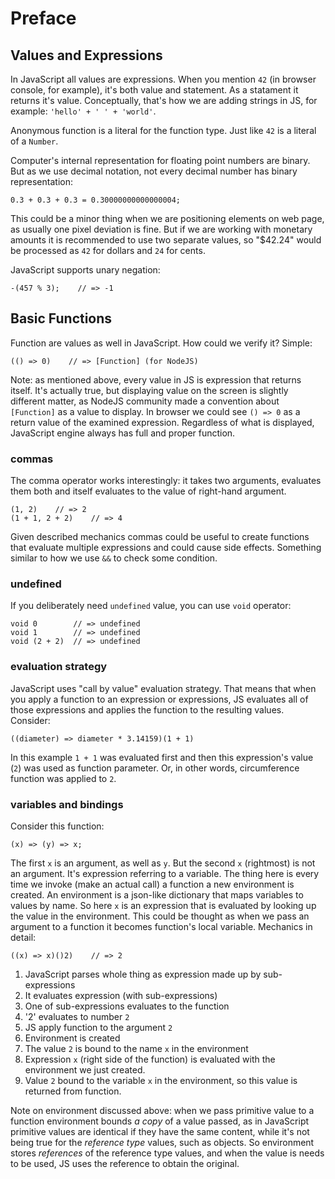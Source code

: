 # Preface

## Values and Expressions

In JavaScript all values are expressions. When you mention `42` (in browser console, for example), it's both value and statement. As a statament it returns it's value. Conceptually, that's how we are adding strings in JS, for example: `'hello' + ' ' + 'world'`.

Anonymous function is a literal for the function type. Just like `42` is a literal of a `Number`.

Computer's internal representation for floating point numbers are binary. But as we use decimal notation, not every decimal number has binary representation:

```JS
0.3 + 0.3 + 0.3 = 0.30000000000000004;
```

This could be a minor thing when we are positioning elements on web page, as usually one pixel deviation is fine. But if we are working with monetary amounts it is recommended to use two separate values, so "\$42.24" would be processed as `42` for dollars and `24` for cents.

JavaScript supports unary negation:

```JS
-(457 % 3);    // => -1
```

## Basic Functions

Function are values as well in JavaScript. How could we verify it? Simple:

```JS
(() => 0)    // => [Function] (for NodeJS)
```

Note: as mentioned above, every value in JS is expression that returns itself. It's actually true, but displaying value on the screen is slightly different matter, as NodeJS community made a convention about `[Function]` as a value to display. In browser we could see `() => 0` as a return value of the examined expression. Regardless of what is displayed, JavaScript engine always has full and proper function.

### commas

The comma operator works interestingly: it takes two arguments, evaluates them both and itself evaluates to the value of right-hand argument.

```JS
(1, 2)    // => 2
(1 + 1, 2 + 2)    // => 4
```

Given described mechanics commas could be useful to create functions that evaluate multiple expressions and could cause side effects. Something similar to how we use `&&` to check some condition.

### undefined

If you deliberately need `undefined` value, you can use `void` operator:

```JS
void 0        // => undefined
void 1        // => undefined
void (2 + 2)  // => undefined
```

### evaluation strategy

JavaScript uses "call by value" evaluation strategy. That means that when you apply a function to an expression or expressions, JS evaluates all of those expressions and applies the function to the resulting values. Consider:

```JS
((diameter) => diameter * 3.14159)(1 + 1)
```

In this example `1 + 1` was evaluated first and then this expression's value (`2`) was used as function parameter. Or, in other words, circumference function was applied to `2`.

### variables and bindings

Consider this function:

```JS
(x) => (y) => x;
```

The first `x` is an argument, as well as `y`. But the second `x` (rightmost) is not an argument. It's expression referring to a variable. The thing here is every time we invoke (make an actual call) a function a new environment is created. An environment is a json-like dictionary that maps variables to values by name. So here `x` is an expression that is evaluated by looking up the value in the environment. This could be thought as when we pass an argument to a function it becomes function's local variable. Mechanics in detail:

```JS
((x) => x)()2)    // => 2
```

1. JavaScript parses whole thing as expression made up by sub-expressions
2. It evaluates expression (with sub-expressions)
3. One of sub-expressions evaluates to the function
4. '2' evaluates to number `2`
5. JS apply function to the argument `2`
6. Environment is created
7. The value `2` is bound to the name `x` in the environment
8. Expression `x` (right side of the function) is evaluated with the environment we just created.
9. Value `2` bound to the variable `x` in the environment, so this value is returned from function.

Note on environment discussed above: when we pass primitive value to a function environment bounds _a copy_ of a value passed, as in JavaScript primitive values are identical if they have the same content, while it's not being true for the _reference type_ values, such as objects. So environment stores _references_ of the reference type values, and when the value is needs to be used, JS uses the reference to obtain the original.
